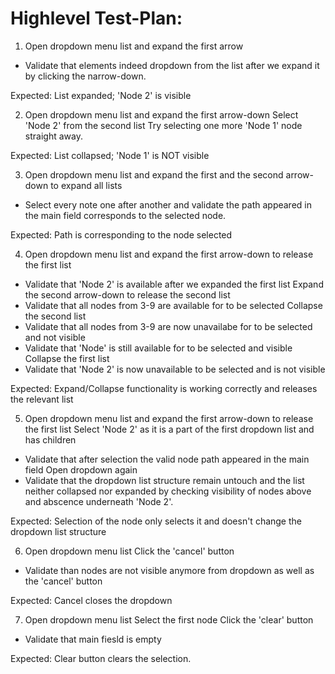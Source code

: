 
# Highlevel Test-Plan:

 1) Open dropdown menu list and expand the first arrow
 - Validate that elements indeed dropdown from the list after we expand it by clicking the narrow-down.     
 
Expected: List expanded; 'Node 2' is visible


2) Open dropdown menu list and expand the first arrow-down
Select 'Node 2' from the second list 
Try selecting one more 'Node 1' node straight away.

Expected: List collapsed; 'Node 1' is NOT visible


3) Open dropdown menu list and expand the first and the second arrow-down to expand all lists
- Select every note one after another and validate the path appeared in the main field corresponds to the selected node.

Expected: Path is corresponding to the node selected


4) Open dropdown menu list and expand the first arrow-down to release the first list
- Validate that 'Node 2' is available after we expanded the first list
Expand the second arrow-down to release the second list
- Validate that all nodes from 3-9 are available for to be selected
Collapse the second list
- Validate that all nodes from 3-9 are now unavailabe for to be selected and not visible 
- Validate that 'Node' is still available for to be selected and  visible 
Collapse the first list
- Validate that 'Node 2' is now unavailable to be selected and is not visible

Expected: Expand/Collapse functionality is working correctly and releases the relevant list


5) Open dropdown menu list and expand the first arrow-down to release the first list
Select 'Node 2' as it is a part of the first dropdown list and has children
- Validate that after selection the valid node path appeared in the main field
Open dropdown again
- Validate that the dropdown list structure remain untouch and the list neither collapsed nor expanded by checking visibility of nodes above and abscence underneath 'Node 2'.

Expected: Selection of the node only selects it and doesn't change the dropdown list structure

6) Open dropdown menu list
Click the 'cancel' button
- Validate than nodes are not visible anymore from dropdown as well as the 'cancel' button 

Expected: Cancel closes the dropdown 

7) Open dropdown menu list
Select the first node
Click the 'clear' button
- Validate that main fiesld is empty

Expected: Clear button clears the selection.

